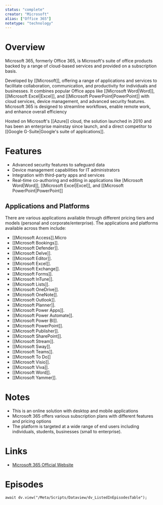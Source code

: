 ```yaml
---
status: "complete"
creator: "Microsoft"
alias: ["Office 365"]
notetype: "technology"
---
```

# Overview
Microsoft 365, formerly Office 365, is Microsoft's suite of office products backed by a range of cloud-based services and provided on a subscription basis. 

Developed by [[Microsoft]], offering a range of applications and services to facilitate collaboration, communication, and productivity for individuals and businesses. It combines popular Office apps like [[Microsoft Word|Word]], [[Microsoft Excel|Excel]], and [[Microsoft PowerPoint|PowerPoint]] with cloud services, device management, and advanced security features. Microsoft 365 is designed to streamline workflows, enable remote work, and enhance overall efficiency 

Hosted on Microsoft's [[Azure]] cloud, the solution launched in 2010 and has been an enterprise mainstay since launch, and a direct competitor to [[Google G-Suite|Google's suite of applications]].

# Features
- Advanced security features to safeguard data
- Device management capabilities for IT administrators
- Integration with third-party apps and services
- Real-time co-authoring and editing in applications like [Microsoft Word|Word]], [[Microsoft Excel|Excel]], and [[Microsoft PowerPoint|PowerPoint]]

## Applications and Platforms
There are various applications available through different pricing tiers and models (personal and corporate/enterprise). The applications and platforms available across them include:

- [[Microsoft Access]].Micro
- [[Microsoft Bookings]].
- [[Microsoft Defender]].
- [[Microsoft Delve]].
- [[Microsoft Editor]].
- [[Microsoft Excel]].
- [[Microsoft Exchange]].
- [[Microsoft Forms]].
- [[Microsoft InTune]].
- [[Microsoft Lists]].
- [[Microsoft OneDrive]].
- [[Microsoft OneNote]].
- [[Microsoft Outlook]].
- [[Microsoft Planner]].
- [[Microsoft Power Apps]].
- [[Microsoft Power Automate]].
- [[Microsoft Power BI]].
- [[Microsoft PowerPoint]].
- [[Microsoft Publisher]].
- [[Microsoft SharePoint]].
- [[Microsoft Stream]].
- [[Microsoft Sway]].
- [[Microsoft Teams]].
- [[Microsoft To Do]]
- [[Microsoft Visio]].
- [[Microsoft Viva]].
- [[Microsoft Word]].
- [[Microsoft Yammer]].

# Notes
- This is an online solution with desktop and mobile applications
- Microsoft 365 offers various subscription plans with different features and pricing options
- The platform is targeted at a wide range of end users including individuals, students, businesses (small to enterprise).

# Links
- [Microsoft 365 Official Website](https://www.office.com)

# Episodes
```dataviewjs
await dv.view("/Meta/Scripts/Dataview/dv_ListedInEpisodesTable");
```
